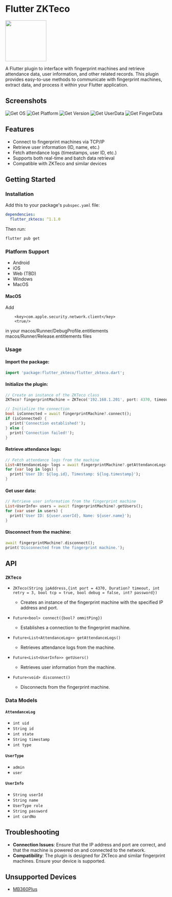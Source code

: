 # Flutter ZKTeco

[<img src="https://button.ibnux.net/trakteer/rymesaint.png" width="128">](https://trakteer.id/rymesaint/tip)

A Flutter plugin to interface with fingerprint machines and retrieve attendance data, user information, and other related records. This plugin provides easy-to-use methods to communicate with fingerprint machines, extract data, and process it within your Flutter application.

## Screenshots

![Get OS](https://github.com/user-attachments/assets/0830c5b5-a110-453c-a0c8-e6ade05f9e02)
![Get Platform](https://github.com/user-attachments/assets/72ec2ce5-62e3-4d44-a3c7-4cdd2de2e6cc)
![Get Version](https://github.com/user-attachments/assets/5b16e6e9-20d1-4ce4-a2f5-f614d6a38920)
![Get UserData](https://github.com/user-attachments/assets/573ee606-8e82-42de-9990-6da578ea9570)
![Get FingerData](https://github.com/user-attachments/assets/41076497-d6a6-46a1-b72f-78c1e40411bf)

## Features

- Connect to fingerprint machines via TCP/IP
- Retrieve user information (ID, name, etc.)
- Fetch attendance logs (timestamps, user ID, etc.)
- Supports both real-time and batch data retrieval
- Compatible with ZKTeco and similar devices

## Getting Started

### Installation

Add this to your package's `pubspec.yaml` file:

```yaml
dependencies:
  flutter_zkteco: ^1.1.0
```

Then run:

```bash
flutter pub get
```

### Platform Support

- Android
- iOS
- Web (TBD)
- Windows
- MacOS

#### MacOS
Add 
```
	<key>com.apple.security.network.client</key>
    <true/>
```
in your
macos/Runner/DebugProfile.entitlements
macos/Runner/Release.entitlements
files

### Usage

#### Import the package:

```dart
import 'package:flutter_zkteco/flutter_zkteco.dart';
```

#### Initialize the plugin:

```dart
// Create an instance of the ZKTeco class
ZKTeco? fingerprintMachine = ZKTeco('192.168.1.201', port: 4370, timeout: Duration(seconds: 10), tcp: true, debug: false, retry: 3);

// Initialize the connection
bool isConnected = await fingerprintMachine?.connect();
if (isConnected) {
  print('Connection established!');
} else {
  print('Connection failed!');
}
```

#### Retrieve attendance logs:

```dart
// Fetch attendance logs from the machine
List<AttendanceLog> logs = await fingerprintMachine?.getAttendanceLogs();
for (var log in logs) {
  print('User ID: ${log.id}, Timestamp: ${log.timestamp}');
}
```

#### Get user data:

```dart
// Retrieve user information from the fingerprint machine
List<UserInfo> users = await fingerprintMachine?.getUsers();
for (var user in users) {
  print('User ID: ${user.userId}, Name: ${user.name}');
}
```

#### Disconnect from the machine:

```dart
await fingerprintMachine?.disconnect();
print('Disconnected from the fingerprint machine.');
```

## API

### `ZKTeco`

- `ZKTeco(String ipAddress,{int port = 4370, Duration? timeout, int retry = 3, bool tcp = true, bool debug = false, int? password})`
  - Creates an instance of the fingerprint machine with the specified IP address and port.

- `Future<bool> connect({bool? ommitPing})`
  - Establishes a connection to the fingerprint machine.

- `Future<List<AttendanceLog>> getAttendanceLogs()`
  - Retrieves attendance logs from the machine.

- `Future<List<UserInfo>> getUsers()`
  - Retrieves user information from the machine.

- `Future<void> disconnect()`
  - Disconnects from the fingerprint machine.

### Data Models

#### `AttendanceLog`

- `int uid`
- `String id`
- `int state`
- `String timestamp`
- `int type`

#### `UserType`
- `admin`
- `user`

#### `UserInfo`
- `String userId`
- `String name`
- `UserType role`
- `String password`
- `int cardNo`

## Troubleshooting

- **Connection Issues**: Ensure that the IP address and port are correct, and that the machine is powered on and connected to the network.
- **Compatibility**: The plugin is designed for ZKTeco and similar fingerprint machines. Ensure your device is supported.

## Unsupported Devices

- [MB360Plus](https://github.com/rymesaint/flutter_ztkteco/issues/12)